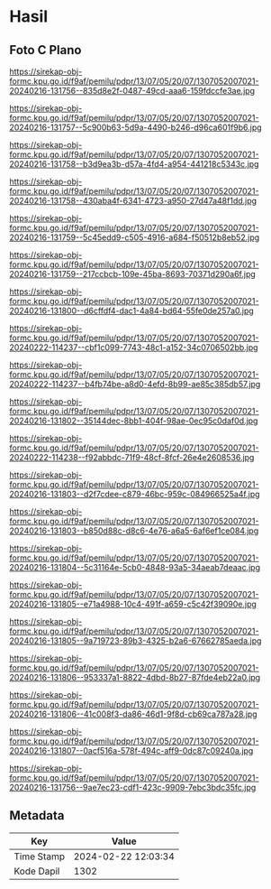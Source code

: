 # Hasil

## Foto C Plano

https://sirekap-obj-formc.kpu.go.id/f9af/pemilu/pdpr/13/07/05/20/07/1307052007021-20240216-131756--835d8e2f-0487-49cd-aaa6-159fdccfe3ae.jpg

https://sirekap-obj-formc.kpu.go.id/f9af/pemilu/pdpr/13/07/05/20/07/1307052007021-20240216-131757--5c900b63-5d9a-4490-b246-d96ca601f9b6.jpg

https://sirekap-obj-formc.kpu.go.id/f9af/pemilu/pdpr/13/07/05/20/07/1307052007021-20240216-131758--b3d9ea3b-d57a-4fd4-a954-441218c5343c.jpg

https://sirekap-obj-formc.kpu.go.id/f9af/pemilu/pdpr/13/07/05/20/07/1307052007021-20240216-131758--430aba4f-6341-4723-a950-27d47a48f1dd.jpg

https://sirekap-obj-formc.kpu.go.id/f9af/pemilu/pdpr/13/07/05/20/07/1307052007021-20240216-131759--5c45edd9-c505-4916-a684-f50512b8eb52.jpg

https://sirekap-obj-formc.kpu.go.id/f9af/pemilu/pdpr/13/07/05/20/07/1307052007021-20240216-131759--217ccbcb-109e-45ba-8693-70371d290a6f.jpg

https://sirekap-obj-formc.kpu.go.id/f9af/pemilu/pdpr/13/07/05/20/07/1307052007021-20240216-131800--d6cffdf4-dac1-4a84-bd64-55fe0de257a0.jpg

https://sirekap-obj-formc.kpu.go.id/f9af/pemilu/pdpr/13/07/05/20/07/1307052007021-20240222-114237--cbf1c099-7743-48c1-a152-34c0706502bb.jpg

https://sirekap-obj-formc.kpu.go.id/f9af/pemilu/pdpr/13/07/05/20/07/1307052007021-20240222-114237--b4fb74be-a8d0-4efd-8b99-ae85c385db57.jpg

https://sirekap-obj-formc.kpu.go.id/f9af/pemilu/pdpr/13/07/05/20/07/1307052007021-20240216-131802--35144dec-8bb1-404f-98ae-0ec95c0daf0d.jpg

https://sirekap-obj-formc.kpu.go.id/f9af/pemilu/pdpr/13/07/05/20/07/1307052007021-20240222-114238--f92abbdc-71f9-48cf-8fcf-26e4e2608536.jpg

https://sirekap-obj-formc.kpu.go.id/f9af/pemilu/pdpr/13/07/05/20/07/1307052007021-20240216-131803--d2f7cdee-c879-46bc-959c-084966525a4f.jpg

https://sirekap-obj-formc.kpu.go.id/f9af/pemilu/pdpr/13/07/05/20/07/1307052007021-20240216-131803--b850d88c-d8c6-4e76-a6a5-6af6ef1ce084.jpg

https://sirekap-obj-formc.kpu.go.id/f9af/pemilu/pdpr/13/07/05/20/07/1307052007021-20240216-131804--5c31164e-5cb0-4848-93a5-34aeab7deaac.jpg

https://sirekap-obj-formc.kpu.go.id/f9af/pemilu/pdpr/13/07/05/20/07/1307052007021-20240216-131805--e71a4988-10c4-491f-a659-c5c42f39090e.jpg

https://sirekap-obj-formc.kpu.go.id/f9af/pemilu/pdpr/13/07/05/20/07/1307052007021-20240216-131805--9a719723-89b3-4325-b2a6-67662785aeda.jpg

https://sirekap-obj-formc.kpu.go.id/f9af/pemilu/pdpr/13/07/05/20/07/1307052007021-20240216-131806--953337a1-8822-4dbd-8b27-87fde4eb22a0.jpg

https://sirekap-obj-formc.kpu.go.id/f9af/pemilu/pdpr/13/07/05/20/07/1307052007021-20240216-131806--41c008f3-da86-46d1-9f8d-cb69ca787a28.jpg

https://sirekap-obj-formc.kpu.go.id/f9af/pemilu/pdpr/13/07/05/20/07/1307052007021-20240216-131807--0acf516a-578f-494c-aff9-0dc87c09240a.jpg

https://sirekap-obj-formc.kpu.go.id/f9af/pemilu/pdpr/13/07/05/20/07/1307052007021-20240216-131756--9ae7ec23-cdf1-423c-9909-7ebc3bdc35fc.jpg


## Metadata

| Key        | Value               |
| ---------- | ------------------- |
| Time Stamp | 2024-02-22 12:03:34 |
| Kode Dapil | 1302                |



